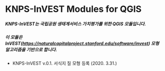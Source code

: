 KNPS-InVEST Modules for QGIS
============================
   
   
##### KNPS-InVEST는 국립공원 생태계서비스 가치평가를 위한 QGIS 모듈입니다.
##### 이 모듈은 InVEST(https://naturalcapitalproject.stanford.edu/software/invest) 모형 알고리즘을 기반으로 합니다.
    
* KNPS-InVEST v.0.1. 서식지 질 모형 등록 (2020. 3.31.)
